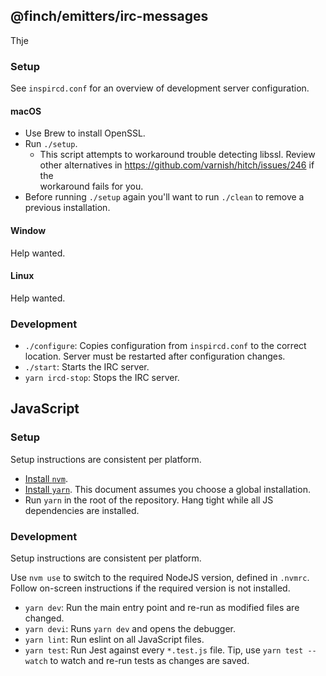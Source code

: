## @finch/emitters/irc-messages

Thje

### Setup

See `inspircd.conf` for an overview of development server configuration.

#### macOS

- Use Brew to install OpenSSL.
- Run `./setup`.
  - This script attempts to workaround trouble detecting libssl. Review other
    alternatives in https://github.com/varnish/hitch/issues/246 if the\
    workaround fails for you.
- Before running `./setup` again you'll want to run `./clean` to remove a
  previous installation.

#### Window

Help wanted.

#### Linux

Help wanted.

### Development

- `./configure`: Copies configuration from `inspircd.conf` to the correct
  location. Server must be restarted after configuration changes.
- `./start`: Starts the IRC server.
- `yarn ircd-stop`: Stops the IRC server.

## JavaScript

### Setup

Setup instructions are consistent per platform.

- [Install `nvm`](https://github.com/creationix/nvm).
- [Install `yarn`](https://yarnpkg.com/lang/en/docs/install/). This document
  assumes you choose a global installation.
- Run `yarn` in the root of the repository. Hang tight while all JS dependencies
  are installed.

### Development

Setup instructions are consistent per platform.

Use `nvm use` to switch to the required NodeJS version, defined in `.nvmrc`.
Follow on-screen instructions if the required version is not installed.

- `yarn dev`: Run the main entry point and re-run as modified files are changed.
- `yarn devi`: Runs `yarn dev` and opens the debugger.
- `yarn lint`: Run eslint on all JavaScript files.
- `yarn test`: Run Jest against every `*.test.js` file. Tip, use
  `yarn test --watch` to watch and re-run tests as changes are saved.
